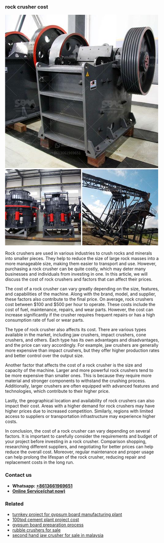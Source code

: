 <h3>rock crusher cost</h3><img src='1708408516.jpg' alt=''><p>Rock crushers are used in various industries to crush rocks and minerals into smaller pieces. They help to reduce the size of large rock masses into a more manageable size, making them easier to transport and use. However, purchasing a rock crusher can be quite costly, which may deter many businesses and individuals from investing in one. In this article, we will discuss the cost of rock crushers and factors that can affect their prices.</p><p>The cost of a rock crusher can vary greatly depending on the size, features, and capabilities of the machine. Along with the brand, model, and supplier, these factors also contribute to the final price. On average, rock crushers cost between $100 and $500 per hour to operate. These costs include the cost of fuel, maintenance, repairs, and wear parts. However, the cost can increase significantly if the crusher requires frequent repairs or has a high consumption rate of fuel or wear parts.</p><p>The type of rock crusher also affects its cost. There are various types available in the market, including jaw crushers, impact crushers, cone crushers, and others. Each type has its own advantages and disadvantages, and the price can vary accordingly. For example, jaw crushers are generally more expensive than impact crushers, but they offer higher production rates and better control over the output size.</p><p>Another factor that affects the cost of a rock crusher is the size and capacity of the machine. Larger and more powerful rock crushers tend to be more expensive than smaller ones. This is because they require more material and stronger components to withstand the crushing process. Additionally, larger crushers are often equipped with advanced features and technologies, which contribute to their higher price.</p><p>Lastly, the geographical location and availability of rock crushers can also impact their cost. Areas with a higher demand for rock crushers may have higher prices due to increased competition. Similarly, regions with limited access to suppliers or transportation infrastructure may experience higher costs.</p><p>In conclusion, the cost of a rock crusher can vary depending on several factors. It is important to carefully consider the requirements and budget of your project before investing in a rock crusher. Comparison shopping, researching different suppliers, and negotiating for better prices can help reduce the overall cost. Moreover, regular maintenance and proper usage can help prolong the lifespan of the rock crusher, reducing repair and replacement costs in the long run.</p><h3>Contact us</h3><ul><li><strong>Whatsapp:&nbsp;<a href="https://wa.me/8613661969651">+8613661969651</a></strong></li><li><a href="https://swt.shibang-china.com/?git&amp;zhl&amp;rock crusher cost"><strong>Online Service(chat now)</strong></a></li></ul><h3>Related</h3><ul><li><a href='turnkey project for gypsum board manufacturing plant.md'>turnkey project for gypsum board manufacturing plant</a></li><li><a href='100tpd cement plant project cost.md'>100tpd cement plant project cost</a></li><li><a href='gypsum board preparation process.md'>gypsum board preparation process</a></li><li><a href='rubble crushers for sale.md'>rubble crushers for sale</a></li><li><a href='second hand jaw crusher for sale in malaysia.md'>second hand jaw crusher for sale in malaysia</a></li></ul>